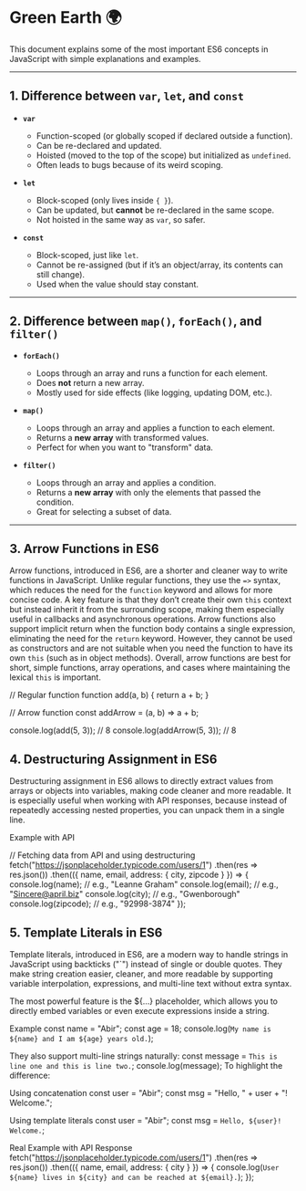 ﻿# Green Earth 🌍

This document explains some of the most important ES6 concepts in JavaScript with simple explanations and examples.  

---

## 1. Difference between `var`, `let`, and `const`

- **`var`**
  - Function-scoped (or globally scoped if declared outside a function).
  - Can be re-declared and updated.
  - Hoisted (moved to the top of the scope) but initialized as `undefined`.
  - Often leads to bugs because of its weird scoping.

- **`let`**
  - Block-scoped (only lives inside `{ }`).
  - Can be updated, but **cannot** be re-declared in the same scope.
  - Not hoisted in the same way as `var`, so safer.

- **`const`**
  - Block-scoped, just like `let`.
  - Cannot be re-assigned (but if it’s an object/array, its contents can still change).
  - Used when the value should stay constant.

---

## 2. Difference between `map()`, `forEach()`, and `filter()`

- **`forEach()`**
  - Loops through an array and runs a function for each element.
  - Does **not** return a new array.
  - Mostly used for side effects (like logging, updating DOM, etc.).

- **`map()`**
  - Loops through an array and applies a function to each element.
  - Returns a **new array** with transformed values.
  - Perfect for when you want to "transform" data.

- **`filter()`**
  - Loops through an array and applies a condition.
  - Returns a **new array** with only the elements that passed the condition.
  - Great for selecting a subset of data.

---

## 3. Arrow Functions in ES6

Arrow functions, introduced in ES6, are a shorter and cleaner way to write functions in JavaScript. Unlike regular functions, they use the `=>` syntax, which reduces the need for the `function` keyword and allows for more concise code. A key feature is that they don’t create their own `this` context but instead inherit it from the surrounding scope, making them especially useful in callbacks and asynchronous operations. Arrow functions also support implicit return when the function body contains a single expression, eliminating the need for the `return` keyword. However, they cannot be used as constructors and are not suitable when you need the function to have its own `this` (such as in object methods). Overall, arrow functions are best for short, simple functions, array operations, and cases where maintaining the lexical `this` is important.  



// Regular function
function add(a, b) {
  return a + b;
}

// Arrow function
const addArrow = (a, b) => a + b;

console.log(add(5, 3));       // 8
console.log(addArrow(5, 3));  // 8


## 4. Destructuring Assignment in ES6
Destructuring assignment in ES6 allows to directly extract values from arrays or objects into variables, making code cleaner and more readable. It is especially useful when working with API responses, because instead of repeatedly accessing nested properties, you can unpack them in a single line.

Example with API 

// Fetching data from API and using destructuring
fetch("https://jsonplaceholder.typicode.com/users/1")
  .then(res => res.json())
  .then(({ name, email, address: { city, zipcode } }) => {
    console.log(name);     // e.g., "Leanne Graham"
    console.log(email);    // e.g., "Sincere@april.biz"
    console.log(city);     // e.g., "Gwenborough"
    console.log(zipcode);  // e.g., "92998-3874"
  });

## 5. Template Literals in ES6
Template literals, introduced in ES6, are a modern way to handle strings in JavaScript using backticks ("`") instead of single or double quotes. They make string creation easier, cleaner, and more readable by supporting variable interpolation, expressions, and multi-line text without extra syntax.

The most powerful feature is the ${...} placeholder, which allows you to directly embed variables or even execute expressions inside a string.

Example
const name = "Abir";
const age = 18;
console.log(`My name is ${name} and I am ${age} years old.`);


They also support multi-line strings naturally:
const message = `This is line one
and this is line two.`;
console.log(message);
To highlight the difference:

Using concatenation
const user = "Abir";
const msg = "Hello, " + user + "! Welcome.";


Using template literals
const user = "Abir";
const msg = `Hello, ${user}! Welcome.`;

Real Example with API Response
fetch("https://jsonplaceholder.typicode.com/users/1")
  .then(res => res.json())
  .then(({ name, email, address: { city } }) => {
    console.log(`User ${name} lives in ${city} and can be reached at ${email}.`);
  });


